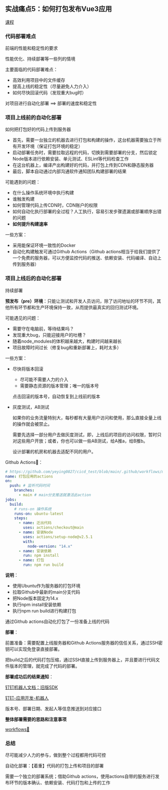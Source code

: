 ## 实战痛点5：如何打包发布Vue3应用

[课程](https://time.geekbang.org/column/article/461718?screen=full)

### 代码部署难点

前端的性能和稳定性的要求

性能优化、持续部署等一些列的情境

主要面临的代码部署难点：

* 高效利用项目中的文件缓存
* 提高上线的稳定性（尽量避免人力介入）
* 如何尽快回滚代码（发现重大bug时）

对项目进行自动化部署 ==> 部署的速度和稳定性



### 项目上线前的自动化部署

如何把打包好的代码上传到服务器

* 首先，需要一台独立的机器去进行打包和构建的操作，这台机器需要独立于所有开发环境（保证打包环境的稳定）
* 启动部署任务时，需要拉取远程的代码，切换到需要部署的分支，然后锁定Node版本进行依赖安装、单元测试、ESLint等代码检查工作
* 在这台机器上，编译产出构建好的代码，并打包上传到CDN和静态服务器
* 最后，脚本自动通过内部沟通软件通知团队构建部署的结果

可能遇到的问题：

* 在什么操作系统环境中执行构建
* 谁触发构建
* 如何管理代码上传CDN时，CDN账户的权限
* 如何自动化执行部署的全过程？人工执行，容易引发步骤遗漏或部署顺序出错的问题
* **如何提升构建速率**

一些方案：

* 采用能保证环境一致性的Docker
* 自动化构建触发可通过Github Actions（Github actions相当于给我们提供了一个免费的服务器，可以方便监控代码的推送、依赖安装、代码编译、自动上传到服务器）



### 项目上线后的自动化部署

持续部署

**预发布（pre）环境**：只能让测试和开发人员访问，除了访问地址的环节不同，其他所有环节都和生产环境保持一致，从而提供最真实的回归测试环境。

可能遇见的问题：

* 需要守在电脑前，等待结果吗？
* 发现重大bug，只能迎接用户的吐槽？
* 随着node_modules的体积越来越大，构建时间越来越长
* 项目故障时间过长（修复bug和重新部署上，耗时太多）

一些方案：

* 尽快将版本回滚

  * 尽可能不需要人力的介入
  * 需要静态资源的版本管理；唯一的版本号

  点击回滚的版本号，自动恢复到上线前的版本

* 灰度测试，AB测试

  如果你的业务流量特别大，每秒都有大量用户访问和使用，那么直接全量上线的操作就会被禁止。

  需要先选择一部分用户去做灰度测试，即，上线后的项目的访问权限，暂时只对这些用户开放；或者，你也可以做一些AB测试，给A推a，给B推b。

  设计部署的机房和机器去适配不同的用户。

Github Actions🌰：

```yaml
# https://github.com/yeying0827/cicd_test/blob/main/.github/workflows/main.yml
name: 打包应用的actions
on: 
  push: # 监听代码时间
    branches: 
      - main # main分支推送就激活此action
jobs:
  build:
    # runs-on 操作系统
    runs-on: ubuntu-latest
    steps:
      - name: 迁出代码
        uses: actions/checkout@main
      - name: 安装Node
        uses: actions/setup-node@v2.5.1
        with:
          node-version: "14.x"
      - name: 安装依赖
        run: npm install
      - name: 打包
        run: npm run build
```

**说明**：

* 使用Ubuntu作为服务器的打包环境
* 拉取Github中最新的main分支代码
* 把Node版本固定为14.x
* 执行npm install安装依赖
* 执行npm run build进行构建打包

通过Github actions自动化打包了一份准备上线的代码

**部署**：

前置准备：需要配置上线服务器和Github Actions服务器的信任关系，通过SSH密钥可以实现免登录直接部署。

把build之后的代码打包压缩，通过SSH直接上传到服务器上，并且要进行代码文件版本的管理，就完成了代码的部署。

**部署成功后的结果通知**：

[钉钉机器人文档：旧版SDK](https://open.dingtalk.com/document/robots/custom-robot-access?spm=ding_open_doc.document.0.0.7f875e59yR79vi#topic-2026027)

[钉钉-应用开发-机器人](https://open.dingtalk.com/document/orgapp/robot-message-types-and-data-format)

版本号、部署日期、发起人等信息推送到对应接口

**整体部署需要的思路和注意事项**

[workflows🌰](https://github.com/shengxinjing/it-roadmap/tree/main/.github/workflows)



### 总结

尽可能减少人力的参与，做到整个过程都用代码可控

自动化部署：【着重】代码的打包上传和项目的部署

需要一个独立的部署系统；借助Github actions，使用actions自带的服务进行发布环节的版本确认、依赖安装、代码打包和上传的工作

